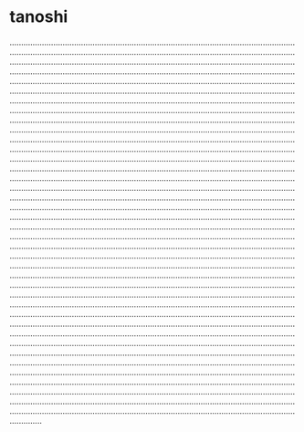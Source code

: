 # tanoshi

..................................................................................................................................................................................................................................................................................................................................................................................................................................................................................................................................................................................................................................................................................................................................................................................................................................................................................................................................................................................................................................................................................................................................................................................................................................................................................................................................................................................................................................................................................................................................................................................................................................................................................................................................................................................................................................................................................................................................................................................................................................................................................................................................................................................................................................................................................................................................................................................................................................................................................................................................................................................................................................................................................................................................................................................................................................................................................................................................................................................................................................................................................................................................................................................................................................................................................................................................................................................................................................................................................................................................................................................................................................................................................................................................................................................................................................................................................................................................................................................................................................................................................................................................................................................................................................................................................................................................................................................................................................................................................................................................................................................................................................................................................................................................................................................................................................................................................................................................................................................................................................................